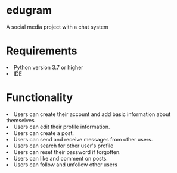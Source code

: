 # edugram
A social media project with a chat system
<h1> Requirements </h1>
<li> Python version 3.7 or higher </li>
<li> IDE </li>

<h1> Functionality </h1>
<li> Users can create their account and add basic information about themselves </li>
<li> Users can edit their profile information. </li>
<li> Users can create a post. </li>
<li> Users can send and receive messages from other users. </li>
<li> Users can search for other user's profile </li>
<li> Users can reset their password if forgotten. </li>
<li> Users can like and comment on posts. </li>
<li> Users can follow and unfollow other users </li>
